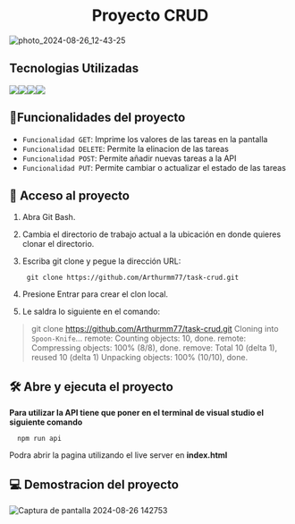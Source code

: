 <h1 align="center"> Proyecto CRUD </h1>

![photo_2024-08-26_12-43-25](https://github.com/user-attachments/assets/c192323f-fd62-4e94-b83f-0eec11b68665)

<h2>Tecnologias Utilizadas</h2>

<img src= "https://img.shields.io/badge/HTML5-E34F26?style=for-the-badge&logo=html5&logoColor=white"><img src= "https://img.shields.io/badge/CSS-239120?&style=for-the-badge&logo=css3&logoColor=white"><img src="https://img.shields.io/badge/JavaScript-F7DF1E?style=for-the-badge&logo=JavaScript&logoColor=white"><img src="https://img.shields.io/badge/Node.js-43853D?style=for-the-badge&logo=node.js&logoColor=white">

## :hammer:Funcionalidades del proyecto

- `Funcionalidad GET`: Imprime los valores de las tareas en la pantalla
- `Funcionalidad DELETE`: Permite la elinacion de las tareas
- `Funcionalidad POST`: Permite añadir nuevas tareas a la API
- `Funcionalidad PUT`: Permite cambiar o actualizar el estado de las tareas

## 📁 Acceso al proyecto

1. Abra Git Bash.

2. Cambia el directorio de trabajo actual a la ubicación en donde quieres clonar el directorio.

3. Escriba git clone y pegue la dirección URL:

        git clone https://github.com/Arthurmm77/task-crud.git

4. Presione Entrar para crear el clon local.

5. Le saldra lo siguiente en el comando:
   
> git clone https://github.com/Arthurmm77/task-crud.git
> Cloning into `Spoon-Knife`...
> remote: Counting objects: 10, done.
> remote: Compressing objects: 100% (8/8), done.
> remove: Total 10 (delta 1), reused 10 (delta 1)
> Unpacking objects: 100% (10/10), done.

## 🛠️ Abre y ejecuta el proyecto

**Para utilizar la API tiene que poner en el terminal de visual studio el siguiente comando**

      npm run api
      
Podra abrir la pagina utilizando el live server en **index.html**

## 💻 Demostracion del proyecto
![Captura de pantalla 2024-08-26 142753](https://github.com/user-attachments/assets/64faff7b-9413-46f4-862b-aed4b89d5681)

